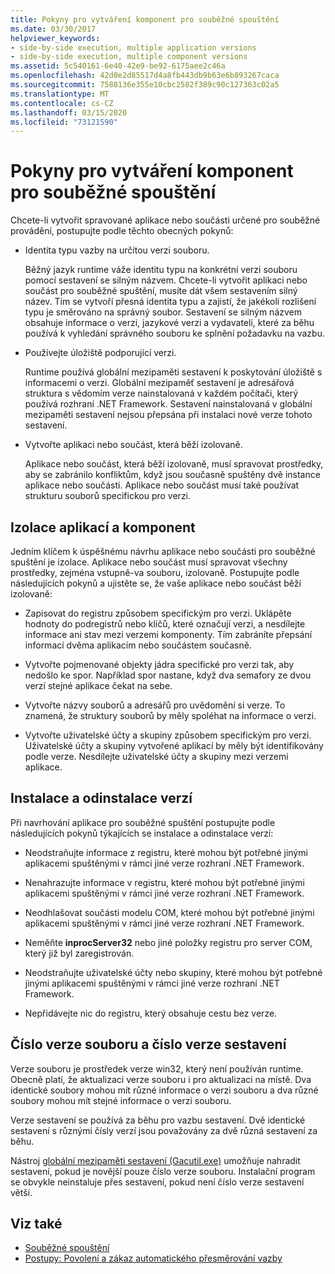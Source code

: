 ```yaml
---
title: Pokyny pro vytváření komponent pro souběžné spouštění
ms.date: 03/30/2017
helpviewer_keywords:
- side-by-side execution, multiple application versions
- side-by-side execution, multiple component versions
ms.assetid: 5c540161-6e40-42e9-be92-6175aee2c46a
ms.openlocfilehash: 42d0e2d85517d4a8fb443db9b63e6b893267caca
ms.sourcegitcommit: 7588136e355e10cbc2582f389c90c127363c02a5
ms.translationtype: MT
ms.contentlocale: cs-CZ
ms.lasthandoff: 03/15/2020
ms.locfileid: "73121590"
---
```

# <a name="guidelines-for-creating-components-for-side-by-side-execution"></a>Pokyny pro vytváření komponent pro souběžné spouštění
Chcete-li vytvořit spravované aplikace nebo součásti určené pro souběžné provádění, postupujte podle těchto obecných pokynů:  
  
- Identita typu vazby na určitou verzi souboru.  
  
     Běžný jazyk runtime váže identitu typu na konkrétní verzi souboru pomocí sestavení se silným názvem. Chcete-li vytvořit aplikaci nebo součást pro souběžné spuštění, musíte dát všem sestavením silný název. Tím se vytvoří přesná identita typu a zajistí, že jakékoli rozlišení typu je směrováno na správný soubor. Sestavení se silným názvem obsahuje informace o verzi, jazykové verzi a vydavateli, které za běhu používá k vyhledání správného souboru ke splnění požadavku na vazbu.  
  
- Používejte úložiště podporující verzi.  
  
     Runtime používá globální mezipaměti sestavení k poskytování úložiště s informacemi o verzi. Globální mezipaměť sestavení je adresářová struktura s vědomím verze nainstalovaná v každém počítači, který používá rozhraní .NET Framework. Sestavení nainstalovaná v globální mezipaměti sestavení nejsou přepsána při instalaci nové verze tohoto sestavení.  
  
- Vytvořte aplikaci nebo součást, která běží izolovaně.  
  
     Aplikace nebo součást, která běží izolovaně, musí spravovat prostředky, aby se zabránilo konfliktům, když jsou současně spuštěny dvě instance aplikace nebo součásti. Aplikace nebo součást musí také používat strukturu souborů specifickou pro verzi.  
  
## <a name="application-and-component-isolation"></a>Izolace aplikací a komponent  
 Jedním klíčem k úspěšnému návrhu aplikace nebo součásti pro souběžné spuštění je izolace. Aplikace nebo součást musí spravovat všechny prostředky, zejména vstupně-va souboru, izolovaně. Postupujte podle následujících pokynů a ujistěte se, že vaše aplikace nebo součást běží izolovaně:  
  
- Zapisovat do registru způsobem specifickým pro verzi. Uklápěte hodnoty do podregistrů nebo klíčů, které označují verzi, a nesdílejte informace ani stav mezi verzemi komponenty. Tím zabráníte přepsání informací dvěma aplikacím nebo součástem současně.  
  
- Vytvořte pojmenované objekty jádra specifické pro verzi tak, aby nedošlo ke spor. Například spor nastane, když dva semafory ze dvou verzí stejné aplikace čekat na sebe.  
  
- Vytvořte názvy souborů a adresářů pro uvědomění si verze. To znamená, že struktury souborů by měly spoléhat na informace o verzi.  
  
- Vytvořte uživatelské účty a skupiny způsobem specifickým pro verzi. Uživatelské účty a skupiny vytvořené aplikací by měly být identifikovány podle verze. Nesdílejte uživatelské účty a skupiny mezi verzemi aplikace.  
  
## <a name="installing-and-uninstalling-versions"></a>Instalace a odinstalace verzí  
 Při navrhování aplikace pro souběžné spuštění postupujte podle následujících pokynů týkajících se instalace a odinstalace verzí:  
  
- Neodstraňujte informace z registru, které mohou být potřebné jinými aplikacemi spuštěnými v rámci jiné verze rozhraní .NET Framework.  
  
- Nenahrazujte informace v registru, které mohou být potřebné jinými aplikacemi spuštěnými v rámci jiné verze rozhraní .NET Framework.  
  
- Neodhlašovat součásti modelu COM, které mohou být potřebné jinými aplikacemi spuštěnými v rámci jiné verze rozhraní .NET Framework.  
  
- Neměňte **inprocServer32** nebo jiné položky registru pro server COM, který již byl zaregistrován.  
  
- Neodstraňujte uživatelské účty nebo skupiny, které mohou být potřebné jinými aplikacemi spuštěnými v rámci jiné verze rozhraní .NET Framework.  
  
- Nepřidávejte nic do registru, který obsahuje cestu bez verze.  
  
## <a name="file-version-number-and-assembly-version-number"></a>Číslo verze souboru a číslo verze sestavení  
 Verze souboru je prostředek verze win32, který není používán runtime. Obecně platí, že aktualizaci verze souboru i pro aktualizaci na místě. Dva identické soubory mohou mít různé informace o verzi souboru a dva různé soubory mohou mít stejné informace o verzi souboru.  
  
 Verze sestavení se používá za běhu pro vazbu sestavení. Dvě identické sestavení s různými čísly verzí jsou považovány za dvě různá sestavení za běhu.  
  
 Nástroj [globální mezipaměti sestavení (Gacutil.exe)](../tools/gacutil-exe-gac-tool.md) umožňuje nahradit sestavení, pokud je novější pouze číslo verze souboru. Instalační program se obvykle neinstaluje přes sestavení, pokud není číslo verze sestavení větší.  
  
## <a name="see-also"></a>Viz také

- [Souběžné spouštění](side-by-side-execution.md)
- [Postupy: Povolení a zákaz automatického přesměrování vazby](../configure-apps/how-to-enable-and-disable-automatic-binding-redirection.md)
